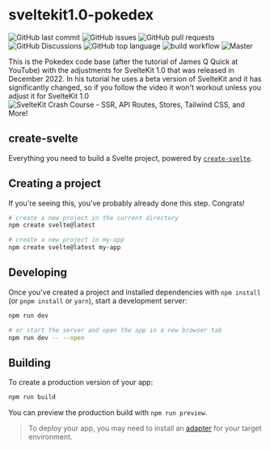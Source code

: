 # sveltekit1.0-pokedex

![GitHub last commit](https://img.shields.io/github/last-commit/vitobotta/hetzner-k3s)
![GitHub issues](https://img.shields.io/github/issues-raw/opsdevit-nl/sveltekit1.0-pokedex)
![GitHub pull requests](https://img.shields.io/github/issues-pr-raw/opsdevit-nl/sveltekit1.0-pokedex)
![GitHub Discussions](https://img.shields.io/github/discussions/opsdevit-nl/sveltekit1.0-pokedex)
![GitHub top language](https://img.shields.io/github/languages/top/opsdevit-nl/sveltekit1.0-pokedex)
![build workflow](https://github.com/opsdevit-nl/sveltekit1.0-pokedex/actions/workflows/node.js.yml/badge.svg)
![Master](https://github.com/github/docs/actions/workflows/main.yml/badge.svg?branch=main)

This is the Pokedex code base (after the tutorial of James Q Quick at YouTube) with the adjustments for SvelteKit 1.0 that was released in December 2022.
In his tutorial he uses a beta version of SvelteKit and it has significantly changed, so if you follow the video it won't workout unless you adjust it for SvelteKit 1.0
![SvelteKit Crash Course - SSR, API Routes, Stores, Tailwind CSS, and More!](https://www.youtube.com/watch?v=UU7MgYIbtAk)

## create-svelte

Everything you need to build a Svelte project, powered by [`create-svelte`](https://github.com/sveltejs/kit/tree/master/packages/create-svelte).

## Creating a project

If you're seeing this, you've probably already done this step. Congrats!

```bash
# create a new project in the current directory
npm create svelte@latest

# create a new project in my-app
npm create svelte@latest my-app
```

## Developing

Once you've created a project and installed dependencies with `npm install` (or `pnpm install` or `yarn`), start a development server:

```bash
npm run dev

# or start the server and open the app in a new browser tab
npm run dev -- --open
```

## Building

To create a production version of your app:

```bash
npm run build
```

You can preview the production build with `npm run preview`.

> To deploy your app, you may need to install an [adapter](https://kit.svelte.dev/docs/adapters) for your target environment.
